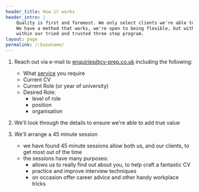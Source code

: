 ```yaml
---
header_title: How it works
header_intro: |
    Quality is first and foremost. We only select clients we're able to take on and can add true value to.
    We have a method that works, we're open to being flexible, but without specific request, we work as 
    within our tried and trusted three step program.
layout: page
permalink: /:basename/
---
```


1. Reach out via e-mail to [enquiries@cv-prep.co.uk](mailto:enquiries@cv-prep.co.uk) including the following:
    - What [service](/services) you require
    - Current CV
    - Current Role (or year of university)
    - Desired Role:
        - level of role
        - position
        - organisation
    
2. We'll look through the details to ensure we're able to add true value

3. We'll arrange a 45 minute session
    - we have found 45 minute sessions allow both us, and our clients, to get most out of the time
    - the sessions have many purposes:
        - allows us to really find out about you, to help craft a fantastic CV
        - practice and improve interview techniques
        - on occasion offer career advice and other handy workplace tricks